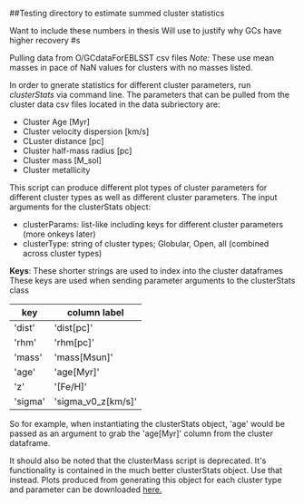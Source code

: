 ##Testing directory to estimate summed cluster statistics

Want to include these numbers in thesis
Will use to justify why GCs have higher recovery #s

Pulling data from O/GCdataForEBLSST csv files
*Note:* These use mean masses in pace of NaN values for clusters with no masses listed.

In order to gnerate statistics for different cluster parameters, run *clusterStats* via command line.
The parameters that can be pulled from the cluster data csv files located in the data subriectory are:
* Cluster Age [Myr]
* Cluster velocity dispersion [km/s]
* CLuster distance [pc]
* Cluster half-mass radius [pc]
* Cluster mass [M_sol]
* Cluster metallicity

This script can produce different plot types of cluster parameters for different cluster types as well as different cluster parameters.
The input arguments for the clusterStats object:

* clusterParams: list-like including keys for different cluster parameters (more onkeys later)
* clusterType: string of cluster types; Globular, Open, all (combined across cluster types)

**Keys**:
These shorter strings are used to index into the cluster dataframes
These keys are used when sending parameter arguments to the clusterStats class

key | column label
---- | -------------
'dist' | 'dist[pc]'
'rhm' | 'rhm[pc]'
'mass' | 'mass[Msun]'
'age' | 'age[Myr]'
'z' | '[Fe/H]'
'sigma' | 'sigma_v0_z[km/s]'

So for example, when instantiating the clusterStats object, 'age' would be passed as an argument to grab the 'age[Myr]' column from the cluster dataframe.

It should also be noted that the clusterMass script is deprecated. It's functionality is contained in the much better clusterStats object. Use that instead.
Plots produced from generating this object for each cluster type and parameter can be downloaded [here.](https://northwestern.box.com/s/3a7eb53lepcqtkp1ozrvwkiwpk87binu)
